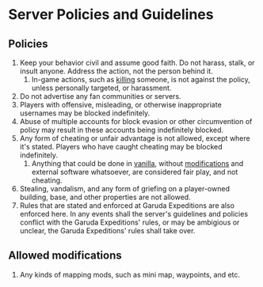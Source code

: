 # Server Policies and Guidelines
## Policies
1. Keep your behavior civil and assume good faith. Do not harass, stalk, or insult anyone. Address the action, not the person behind it.
    1. In-game actions, such as [killing](https://minecraft.wiki/w/Health#Death) someone, is not against the policy, unless personally targeted, or harassment.
3. Do not advertise any fan communities or servers.
4. Players with offensive, misleading, or otherwise inappropriate usernames may be blocked indefinitely.
5. Abuse of multiple accounts for block evasion or other circumvention of policy may result in these accounts being indefinitely blocked.
6. Any form of cheating or unfair advantage is not allowed, except where it's stated. Players who have caught cheating may be blocked indefinitely.
    1. Anything that could be done in [vanilla](https://minecraft.wiki/w/Vanilla), without [modifications](https://minecraft.wiki/w/Mod) and external software whatsoever, are considered fair play, and not cheating.
7. Stealing, vandalism, and any form of griefing on a player-owned building, base, and other properties are not allowed.
8. Rules that are stated and enforced at Garuda Expeditions are also enforced here. In any events shall the server's guidelines and policies conflict with the Garuda Expeditions' rules, or may be ambigious or unclear, the Garuda Expeditions' rules shall take over.
## Allowed modifications
1. Any kinds of mapping mods, such as mini map, waypoints, and etc.
